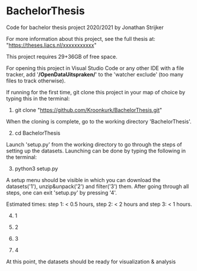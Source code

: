 # BachelorThesis
Code for bachelor thesis project 2020/2021 by Jonathan Strijker

For more information about this project, see the full thesis at: "https://theses.liacs.nl/xxxxxxxxxxx"

This project requires 29+36GB of free space.

For opening this project in Visual Studio Code or any other IDE with a file tracker, add '**/OpenDataUitspraken/**' to the 'watcher exclude' (too many files to track otherwise).

If running for the first time, git clone this project in your map of choice by typing this in the terminal:
1. git clone "https://github.com/Kroonkurk/BachelorThesis.git"

When the cloning is complete, go to the working directory 'BachelorThesis'.

2. cd BachelorThesis 

Launch 'setup.py' from the working directory to go through the steps of setting up the datasets. Launching can be done by typing the following in the terminal:

3. python3 setup.py

A setup menu should be visible in which you can download the datasets('1'), unzip&unpack('2') and filter('3') them. After going through all steps, one can exit 'setup.py' by pressing '4'. 

Estimated times: step 1: < 0.5 hours, step 2: < 2 hours and step 3: < 1 hours.

4. 1

5. 2

6. 3

7. 4

At this point, the datasets should be ready for visualization & analysis
